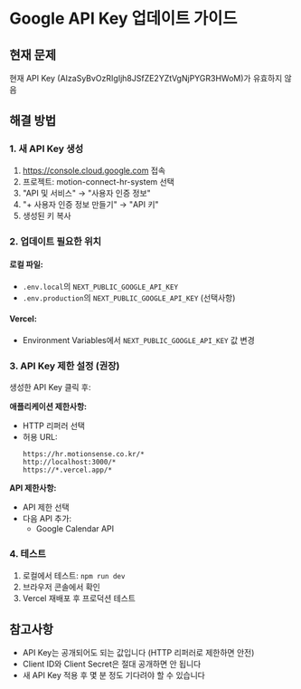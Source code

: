 # Google API Key 업데이트 가이드

## 현재 문제
현재 API Key (AIzaSyBvOzRIgIjh8JSfZE2YZtVgNjPYGR3HWoM)가 유효하지 않음

## 해결 방법

### 1. 새 API Key 생성
1. https://console.cloud.google.com 접속
2. 프로젝트: motion-connect-hr-system 선택
3. "API 및 서비스" → "사용자 인증 정보"
4. "+ 사용자 인증 정보 만들기" → "API 키"
5. 생성된 키 복사

### 2. 업데이트 필요한 위치

#### 로컬 파일:
- `.env.local`의 `NEXT_PUBLIC_GOOGLE_API_KEY`
- `.env.production`의 `NEXT_PUBLIC_GOOGLE_API_KEY` (선택사항)

#### Vercel:
- Environment Variables에서 `NEXT_PUBLIC_GOOGLE_API_KEY` 값 변경

### 3. API Key 제한 설정 (권장)
생성한 API Key 클릭 후:

**애플리케이션 제한사항:**
- HTTP 리퍼러 선택
- 허용 URL:
  ```
  https://hr.motionsense.co.kr/*
  http://localhost:3000/*
  https://*.vercel.app/*
  ```

**API 제한사항:**
- API 제한 선택
- 다음 API 추가:
  - Google Calendar API

### 4. 테스트
1. 로컬에서 테스트: `npm run dev`
2. 브라우저 콘솔에서 확인
3. Vercel 재배포 후 프로덕션 테스트

## 참고사항
- API Key는 공개되어도 되는 값입니다 (HTTP 리퍼러로 제한하면 안전)
- Client ID와 Client Secret은 절대 공개하면 안 됩니다
- 새 API Key 적용 후 몇 분 정도 기다려야 할 수 있습니다